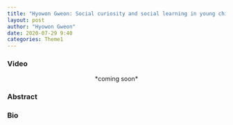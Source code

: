 ```yaml
---
title: "Hyowon Gweon: Social curiosity and social learning in young children"
layout: post
author: "Hyowon Gweon"
date: 2020-07-29 9:40
categories: Theme1
---
```


### Video
<center>*coming soon*</center>

### Abstract

### Bio
